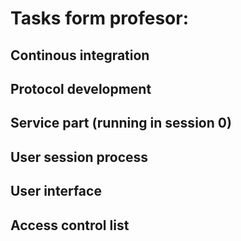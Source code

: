 # Tasks form profesor:

## Continous integration

## Protocol development

## Service part (running in session 0)

## User session process

## User interface

## Access control list
